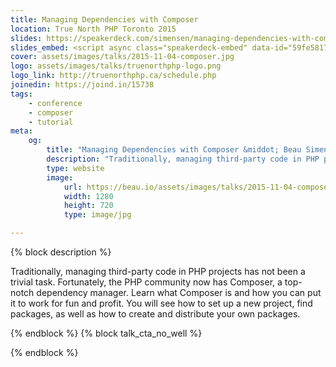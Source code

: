 ```yaml
---
title: Managing Dependencies with Composer
location: True North PHP Toronto 2015
slides: https://speakerdeck.com/simensen/managing-dependencies-with-composer-tnphp15
slides_embed: <script async class="speakerdeck-embed" data-id="59fe5817faa241e3aa79e935ad7ca87d" data-ratio="1.77777777777778" src="//speakerdeck.com/assets/embed.js"></script>
cover: assets/images/talks/2015-11-04-composer.jpg
logo: assets/images/talks/truenorthphp-logo.png
logo_link: http://truenorthphp.ca/schedule.php
joinedin: https://joind.in/15738
tags:
    - conference
    - composer
    - tutorial
meta:
    og:
        title: "Managing Dependencies with Composer &middot; Beau Simensen &middot; Dragonfly Development &middot; dflydev"
        description: "Traditionally, managing third-party code in PHP projects has not been a trivial task. Fortunately, the PHP community now has Composer, a top-notch dependency manager. Learn what Composer is and how you can put it to work for fun and profit. You will see how to set up a new project, find packages, as well as how to create and distribute your own packages."
        type: website
        image:
            url: https://beau.io/assets/images/talks/2015-11-04-composer.jpg
            width: 1280
            height: 720
            type: image/jpg

---
```

{% block description %}

Traditionally, managing third-party code in PHP projects has not been a trivial task. Fortunately, the PHP community now has Composer, a top-notch dependency manager. Learn what Composer is and how you can put it to work for fun and profit. You will see how to set up a new project, find packages, as well as how to create and distribute your own packages.

{% endblock %}
{% block talk_cta_no_well %}
<script src="https://app.convertkit.com/landing_pages/766.js?orient=horz&ref=beau.io-phptek-composer"></script>
{% endblock  %}
